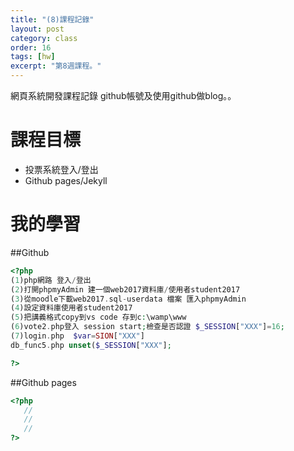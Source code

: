 ```yaml
---
title: "(8)課程記錄"
layout: post
category: class
order: 16
tags: [hw]
excerpt: "第8週課程。"
---
```

網頁系統開發課程記錄
github帳號及使用github做blog。。

# 課程目標
- 投票系統登入/登出
- Github pages/Jekyll

# 我的學習

##Github

```php
<?php
(1)php網路 登入/登出 
(2)打開phpmyAdmin 建一個web2017資料庫/使用者student2017  
(3)從moodle下載web2017.sql-userdata 檔案 匯入phpmyAdmin
(4)設定資料庫使用者student2017 
(5)把講義格式copy到vs code 存到c:\wamp\www
(6)vote2.php登入 session start;檢查是否認證 $_SESSION["XXX"]=16;
(7)login.php  $var=SION["XXX"]
db_func5.php unset($_SESSION["XXX"];

?>
```
##Github pages

```php
<?php
   //
   //
   //
?>
```


[1]: https://github.com/        "GitHub"
[2]: https://pages.github.com/  "GitHub Pages"
[3]: https://jekyllrb.com/      "Jekyll"
[4]: http://markdown.tw         "Markdown文件"
[5]: http://dillinger.io/       "Dillinger"








